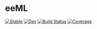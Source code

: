 # eeML

[![Stable](https://img.shields.io/badge/docs-stable-blue.svg)](https://ekholme.github.io/eeML.jl/stable/)
[![Dev](https://img.shields.io/badge/docs-dev-blue.svg)](https://ekholme.github.io/eeML.jl/dev/)
[![Build Status](https://github.com/ekholme/eeML.jl/actions/workflows/CI.yml/badge.svg?branch=master)](https://github.com/ekholme/eeML.jl/actions/workflows/CI.yml?query=branch%3Amaster)
[![Coverage](https://codecov.io/gh/ekholme/eeML.jl/branch/master/graph/badge.svg)](https://codecov.io/gh/ekholme/eeML.jl)
